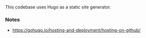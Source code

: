 This codebase uses Hugo as a static site generator.


### Notes

* https://gohugo.io/hosting-and-deployment/hosting-on-github/